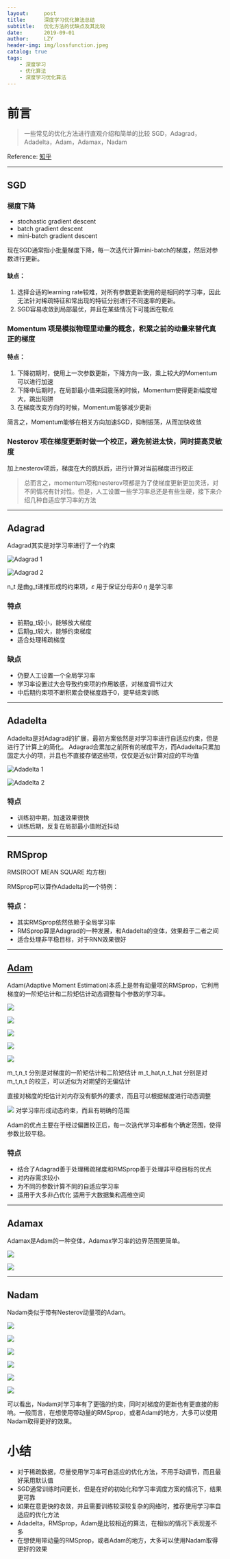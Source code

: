 ```yaml
---
layout:     post
title:      深度学习优化算法总结
subtitle:   优化方法的优缺点及其比较
date:       2019-09-01
author:     LZY
header-img: img/lossfunction.jpeg
catalog: true
tags:
    - 深度学习
    - 优化算法
    - 深度学习优化算法
---
```


#   前言

> 一些常见的优化方法进行直观介绍和简单的比较 SGD，Adagrad，Adadelta，Adam，Adamax，Nadam

Reference: [知乎](https://www.zhihu.com/)

---

## SGD
### 梯度下降
- stochastic gradient descent
- batch gradient descent
- mini-batch gradient descent

现在SGD通常指小批量梯度下降，每一次迭代计算mini-batch的梯度，然后对参数进行更新。

#### 缺点：
1. 选择合适的learning rate较难，对所有参数更新使用的是相同的学习率，因此无法针对稀疏特征和常出现的特征分别进行不同速率的更新。
2. SGD容易收敛到局部最优，并且在某些情况下可能困在鞍点

### **Momentum 项**是模拟物理里动量的概念，积累之前的动量来替代真正的梯度
#### 特点：
1. 下降初期时，使用上一次参数更新，下降方向一致，乘上较大的Momentum可以进行加速
2. 下降中后期时，在局部最小值来回震荡的时候，Momentum使得更新幅度增大，跳出陷阱
3. 在梯度改变方向的时候，Momentum能够减少更新

简言之，Momentum能够在相关方向加速SGD，抑制振荡，从而加快收敛

### **Nesterov 项**在梯度更新时做一个校正，避免前进太快，同时提高灵敏度


加上nesterov项后，梯度在大的跳跃后，进行计算对当前梯度进行校正

>总而言之，momentum项和nesterov项都是为了使梯度更新更加灵活，对不同情况有针对性。但是，人工设置一些学习率总还是有些生硬，接下来介绍几种自适应学习率的方法

---

## Adagrad

Adagrad其实是对学习率进行了一个约束

![Adagrad 1](https://www.zhihu.com/equation?tex=n_t%3Dn_%7Bt-1%7D%2Bg_t%5E2 "Adagrad 1")


![Adagrad 2](https://www.zhihu.com/equation?tex=%5CDelta%7B%5Ctheta_t%7D%3D-%5Cfrac%7B%5Ceta%7D%7B%5Csqrt%7Bn_t%2B%5Cepsilon%7D%7D%2Ag_t "Adagrad 2")

n_t 是由g_t递推形成的约束项，$\varepsilon$ 用于保证分母非0 $\eta$ 是学习率

### 特点
- 前期g_t较小，能够放大梯度
- 后期g_t较大，能够约束梯度
- 适合处理稀疏梯度

### 缺点
- 仍要人工设置一个全局学习率
- 学习率设置过大会导致约束项的作用敏感，对梯度调节过大
- 中后期约束项不断积累会使梯度趋于0，提早结束训练


---

## Adadelta
Adadelta是对Adagrad的扩展，最初方案依然是对学习率进行自适应约束，但是进行了计算上的简化。 Adagrad会累加之前所有的梯度平方，而Adadelta只累加固定大小的项，并且也不直接存储这些项，仅仅是近似计算对应的平均值

![Adadelta 1](https://www.zhihu.com/equation?tex=n_t%3D%5Cnu%2An_%7Bt-1%7D%2B%281-%5Cnu%29%2Ag_t%5E2 "Adadelta 1")

![Adadelta 2](https://www.zhihu.com/equation?tex=%5CDelta%7B%5Ctheta_t%7D+%3D+-%5Cfrac%7B%5Ceta%7D%7B%5Csqrt%7Bn_t%2B%5Cepsilon%7D%7D%2Ag_t "Adadelta 2")

### 特点
- 训练初中期，加速效果很快
- 训练后期，反复在局部最小值附近抖动

---

## RMSprop
RMS(ROOT MEAN SQUARE 均方根)

RMSprop可以算作Adadelta的一个特例： 

### 特点：

- 其实RMSprop依然依赖于全局学习率
- RMSprop算是Adagrad的一种发展，和Adadelta的变体，效果趋于二者之间
- 适合处理非平稳目标，对于RNN效果很好 

---

## [Adam](https://arxiv.org/abs/1412.6980)

Adam(Adaptive Moment Estimation)本质上是带有动量项的RMSprop，它利用梯度的一阶矩估计和二阶矩估计动态调整每个参数的学习率。

![](https://www.zhihu.com/equation?tex=m_t%3D%5Cmu%2Am_%7Bt-1%7D%2B%281-%5Cmu%29%2Ag_t)

![](https://www.zhihu.com/equation?tex=n_t%3D%5Cnu%2An_%7Bt-1%7D%2B%281-%5Cnu%29%2Ag_t%5E2)

![](https://www.zhihu.com/equation?tex=%5Chat%7Bm_t%7D%3D%5Cfrac%7Bm_t%7D%7B1-%5Cmu%5Et%7D)

![](https://www.zhihu.com/equation?tex=%5Chat%7Bn_t%7D%3D%5Cfrac%7Bn_t%7D%7B1-%5Cnu%5Et%7D)

![](https://www.zhihu.com/equation?tex=%5CDelta%7B%5Ctheta_t%7D%3D-%5Cfrac%7B%5Chat%7Bm_t%7D%7D%7B%5Csqrt%7B%5Chat%7Bn_t%7D%7D%2B%5Cepsilon%7D%2A%5Ceta)

m_t,n_t 分别是对梯度的一阶矩估计和二阶矩估计
m_t_hat,n_t_hat 分别是对m_t,n_t 的校正，可以近似为对期望的无偏估计

直接对梯度的矩估计对内存没有额外的要求，而且可以根据梯度进行动态调整

![](https://www.zhihu.com/equation?tex=-%5Cfrac%7B%5Chat%7Bm_t%7D%7D%7B%5Csqrt%7B%5Chat%7Bn_t%7D%7D%2B%5Cepsilon%7D) 对学习率形成动态约束，而且有明确的范围

Adam的优点主要在于经过偏置校正后，每一次迭代学习率都有个确定范围，使得参数比较平稳。


### 特点

- 结合了Adagrad善于处理稀疏梯度和RMSprop善于处理非平稳目标的优点
- 对内存需求较小
- 为不同的参数计算不同的自适应学习率
- 适用于大多非凸优化 适用于大数据集和高维空间

---

## Adamax

Adamax是Adam的一种变体，Adamax学习率的边界范围更简单。

![](https://www.zhihu.com/equation?tex=n_t%3Dmax%28%5Cnu%2An_%7Bt-1%7D%2C%7Cg_t%7C%29)

![](https://www.zhihu.com/equation?tex=%5CDelta%7Bx%7D%3D-%5Cfrac%7B%5Chat%7Bm_t%7D%7D%7Bn_t%2B%5Cepsilon%7D%2A%5Ceta)

---

## Nadam
Nadam类似于带有Nesterov动量项的Adam。

![](https://www.zhihu.com/equation?tex=%5Chat%7Bg_t%7D%3D%5Cfrac%7Bg_t%7D%7B1-%5CPi_%7Bi%3D1%7D%5Et%5Cmu_i%7D)

![](https://www.zhihu.com/equation?tex=m_t%3D%5Cmu_t%2Am_%7Bt-1%7D%2B%281-%5Cmu_t%29%2Ag_t)

![](https://www.zhihu.com/equation?tex=%5Chat%7Bm_t%7D%3D%5Cfrac%7Bm_t%7D%7B1-%5CPi_%7Bi%3D1%7D%5E%7Bt%2B1%7D%5Cmu_i%7D)

![](https://www.zhihu.com/equation?tex=n_t%3D%5Cnu%2An_%7Bt-1%7D%2B%281-%5Cnu%29%2Ag_t%5E2)

![](https://www.zhihu.com/equation?tex=%5Cbar%7Bm_t%7D%3D%281-%5Cmu_t%29%2A%5Chat%7Bg_t%7D%2B%5Cmu_%7Bt%2B1%7D%2A%5Chat%7Bm_t%7D)

![](https://www.zhihu.com/equation?tex=%5CDelta%7B%5Ctheta_t%7D%3D-%5Ceta%2A%5Cfrac%7B%5Cbar%7Bm_t%7D%7D%7B%5Csqrt%7B%5Chat%7Bn_t%7D%7D%2B%5Cepsilon%7D)


可以看出，Nadam对学习率有了更强的约束，同时对梯度的更新也有更直接的影响。一般而言，在想使用带动量的RMSprop，或者Adam的地方，大多可以使用Nadam取得更好的效果。 



# 小结
- 对于稀疏数据，尽量使用学习率可自适应的优化方法，不用手动调节，而且最好采用默认值
- SGD通常训练时间更长，但是在好的初始化和学习率调度方案的情况下，结果更可靠
- 如果在意更快的收敛，并且需要训练较深较复杂的网络时，推荐使用学习率自适应的优化方法
- Adadelta，RMSprop，Adam是比较相近的算法，在相似的情况下表现差不多
- 在想使用带动量的RMSprop，或者Adam的地方，大多可以使用Nadam取得更好的效果











